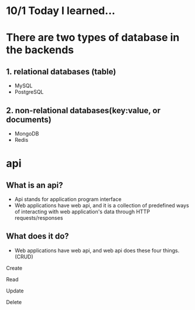 # 10/1 Today I learned...

# There are two types of database in the backends
## 1. relational databases (table)
- MySQL
- PostgreSQL
## 2. non-relational databases(key:value, or documents)
- MongoDB
- Redis

# api

## What is an api?
- Api stands for application program interface
- Web applications have web api, and it is a collection of predefined ways of interacting with web application's data through HTTP requests/responses
## What does it do?
- Web applications have web api, and web api does these four things. (CRUD)

Create

Read

Update

Delete
